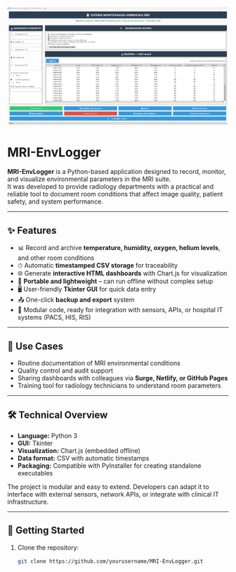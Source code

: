 ![Screenshot](screenshot.png)


# MRI-EnvLogger

**MRI-EnvLogger** is a Python-based application designed to record, monitor, and visualize environmental parameters in the MRI suite.  
It was developed to provide radiology departments with a practical and reliable tool to document room conditions that affect image quality, patient safety, and system performance.

---

## ✨ Features
- 📊 Record and archive **temperature, humidity, oxygen, helium levels**, and other room conditions  
- ⏱ Automatic **timestamped CSV storage** for traceability  
- 🌐 Generate **interactive HTML dashboards** with Chart.js for visualization  
- 💾 **Portable and lightweight** – can run offline without complex setup  
- 🖥 User-friendly **Tkinter GUI** for quick data entry  
- 📤 One-click **backup and export** system  
- 🔧 Modular code, ready for integration with sensors, APIs, or hospital IT systems (PACS, HIS, RIS)

---

## 📌 Use Cases
- Routine documentation of MRI environmental conditions  
- Quality control and audit support  
- Sharing dashboards with colleagues via **Surge, Netlify, or GitHub Pages**  
- Training tool for radiology technicians to understand room parameters  

---

## 🛠 Technical Overview
- **Language:** Python 3  
- **GUI:** Tkinter  
- **Visualization:** Chart.js (embedded offline)  
- **Data format:** CSV with automatic timestamps  
- **Packaging:** Compatible with PyInstaller for creating standalone executables  

The project is modular and easy to extend. Developers can adapt it to interface with external sensors, network APIs, or integrate with clinical IT infrastructure.

---

## 🚀 Getting Started
1. Clone the repository:
   ```bash
   git clone https://github.com/yourusername/MRI-EnvLogger.git
